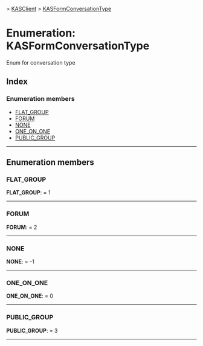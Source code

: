 [](../README.md) > [KASClient](../modules/kasclient.md) > [KASFormConversationType](../enums/kasclient.kasformconversationtype.md)

# Enumeration: KASFormConversationType


Enum for conversation type

## Index

### Enumeration members

* [FLAT_GROUP](kasclient.kasformconversationtype.md#flat_group)
* [FORUM](kasclient.kasformconversationtype.md#forum)
* [NONE](kasclient.kasformconversationtype.md#none)
* [ONE_ON_ONE](kasclient.kasformconversationtype.md#one_on_one)
* [PUBLIC_GROUP](kasclient.kasformconversationtype.md#public_group)




---

## Enumeration members

<a id="flat_group"></a>

###  FLAT_GROUP

**FLAT_GROUP**:  = 1

___




<a id="forum"></a>

###  FORUM

**FORUM**:  = 2

___




<a id="none"></a>

###  NONE

**NONE**:  =  -1

___




<a id="one_on_one"></a>

###  ONE_ON_ONE

**ONE_ON_ONE**:  = 0

___




<a id="public_group"></a>

###  PUBLIC_GROUP

**PUBLIC_GROUP**:  = 3

___





